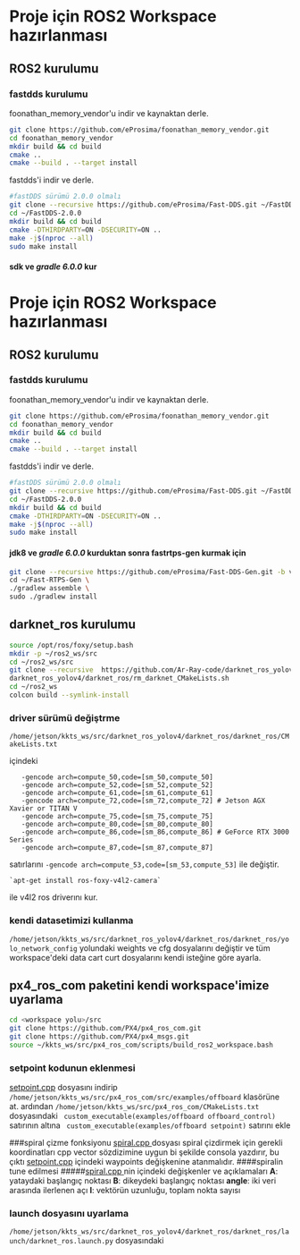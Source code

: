 # **Proje için ROS2 Workspace hazırlanması**
## ROS2 kurulumu
### fastdds kurulumu
foonathan_memory_vendor'u indir ve kaynaktan derle.
```bash
git clone https://github.com/eProsima/foonathan_memory_vendor.git
cd foonathan_memory_vendor
mkdir build && cd build
cmake ..
cmake --build . --target install
```
fastdds'i indir ve derle.
```bash
#fastDDS sürümü 2.0.0 olmalı                                                                                                  +++++++++
git clone --recursive https://github.com/eProsima/Fast-DDS.git ~/FastDDS-2.0.0
cd ~/FastDDS-2.0.0
mkdir build && cd build
cmake -DTHIRDPARTY=ON -DSECURITY=ON ..
make -j$(nproc --all)
sudo make install
```
#### sdk ve *gradle 6.0.0* kur
# **Proje için ROS2 Workspace hazırlanması**
## ROS2 kurulumu
### fastdds kurulumu
foonathan_memory_vendor'u indir ve kaynaktan derle.
```bash
git clone https://github.com/eProsima/foonathan_memory_vendor.git
cd foonathan_memory_vendor
mkdir build && cd build
cmake ..
cmake --build . --target install
```
fastdds'i indir ve derle.
```bash
#fastDDS sürümü 2.0.0 olmalı                                                                                                  +++++++++
git clone --recursive https://github.com/eProsima/Fast-DDS.git ~/FastDDS-2.0.0
cd ~/FastDDS-2.0.0
mkdir build && cd build
cmake -DTHIRDPARTY=ON -DSECURITY=ON ..
make -j$(nproc --all)
sudo make install
```
#### jdk8 ve *gradle 6.0.0* kurduktan sonra fastrtps-gen kurmak için
```bash
git clone --recursive https://github.com/eProsima/Fast-DDS-Gen.git -b v1.0.4 ~/Fast-RTPS-Gen \
cd ~/Fast-RTPS-Gen \
./gradlew assemble \
sudo ./gradlew install
```
## darknet_ros kurulumu
```bash
source /opt/ros/foxy/setup.bash
mkdir -p ~/ros2_ws/src
cd ~/ros2_ws/src
git clone --recursive  https://github.com/Ar-Ray-code/darknet_ros_yolov4.git
darknet_ros_yolov4/darknet_ros/rm_darknet_CMakeLists.sh
cd ~/ros2_ws
colcon build --symlink-install
```
### driver sürümü değiştrme
 `/home/jetson/kkts_ws/src/darknet_ros_yolov4/darknet_ros/darknet_ros/CMakeLists.txt` 
 
 içindeki 
 ```
    -gencode arch=compute_50,code=[sm_50,compute_50]
    -gencode arch=compute_52,code=[sm_52,compute_52]
    -gencode arch=compute_61,code=[sm_61,compute_61]
    -gencode arch=compute_72,code=[sm_72,compute_72] # Jetson AGX Xavier or TITAN V
    -gencode arch=compute_75,code=[sm_75,compute_75]
    -gencode arch=compute_80,code=[sm_80,compute_80]
    -gencode arch=compute_86,code=[sm_86,compute_86] # GeForce RTX 3000 Series
    -gencode arch=compute_87,code=[sm_87,compute_87]
```
satırlarını
   `-gencode arch=compute_53,code=[sm_53,compute_53]` ile değiştir.
   
    `apt-get install ros-foxy-v4l2-camera`
ile v4l2 ros driverını kur.

### kendi datasetimizi kullanma
`/home/jetson/kkts_ws/src/darknet_ros_yolov4/darknet_ros/darknet_ros/yolo_network_config` yolundaki weights ve cfg dosyalarını değiştir ve tüm workspace'deki data cart curt dosyalarını kendi isteğine göre ayarla.
## px4_ros_com paketini kendi workspace'imize uyarlama
```bash
cd <workspace yolu>/src
git clone https://github.com/PX4/px4_ros_com.git 
git clone https://github.com/PX4/px4_msgs.git
source ~/kkts_ws/src/px4_ros_com/scripts/build_ros2_workspace.bash
```
### setpoint kodunun eklenmesi
[setpoint.cpp](https://github.com/DALLI-KAKTUS/PAPALAGI/blob/main/Software/setpoint.cpp "setpoint kodu") dosyasını indirip `/home/jetson/kkts_ws/src/px4_ros_com/src/examples/offboard` klasörüne at. ardından `/home/jetson/kkts_ws/src/px4_ros_com/CMakeLists.txt` dosyasındaki ` custom_executable(examples/offboard offboard_control)`  satırının altına ` custom_executable(examples/offboard setpoint)`  satırını ekle

###spiral çizme fonksiyonu
[spiral.cpp ](hhttps://github.com/DALLI-KAKTUS/PAPALAGI/blob/main/Software/spiral.cppttp:// "spiral.cpp ") dosyası spiral çizdirmek için gerekli koordinatları cpp vector sözdizimine uygun bi şekilde consola yazdırır, bu çıktı [setpoint.cpp](https://github.com/DALLI-KAKTUS/PAPALAGI/blob/main/Software/setpoint.cpp "setpoint kodu") içindeki waypoints değişkenine atanmalıdır.
####spiralin tune edilmesi
#####[spiral.cpp ](hhttps://github.com/DALLI-KAKTUS/PAPALAGI/blob/main/Software/spiral.cppttp:// "spiral.cpp ")nin içindeki değişkenler ve açıklamaları
**A**: yataydaki başlangıç noktası
**B**: dikeydeki başlangıç noktası
**angle**: iki veri arasında ilerlenen açı
**l**: vektörün uzunluğu, toplam nokta sayısı
### launch dosyasını uyarlama
`/home/jetson/kkts_ws/src/darknet_ros_yolov4/darknet_ros/darknet_ros/launch/darknet_ros.launch.py` dosyasındaki

